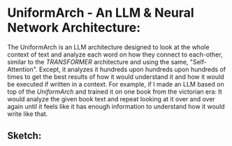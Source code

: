 # UniformArch - An LLM & Neural Network Architecture:
The UniformArch is an LLM architecture designed to look at the whole context of text and analyze each word on how they connect to each-other, similar to the *TRANSFORMER* architecture and using the same, "Self-Attention". Except, it analyzes it hundreds upon hundreds upon hundreds of times to get the best results of how it would understand it and how it would be executed if written in a context. For example, if I made an LLM based on top of the *UniformArch* and trained it on one book from the victorian era: It would analyze the given book text and repeat looking at it over and over again until it feels like it has enough information to understand how it would write like that.

## Sketch:
